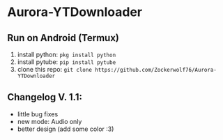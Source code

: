 # Aurora-YTDownloader

## Run on Android (Termux)

1. install python: ```pkg install python``` 
2. install pytube: ```pip install pytube```
3. clone this repo: ```git clone https://github.com/Zockerwolf76/Aurora-YTDownloader```



## Changelog V. 1.1:

- little bug fixes
- new mode: Audio only
- better design (add some color :3)

